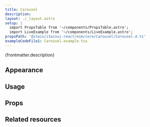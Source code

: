 ```yaml
---
title: Carousel
description: 
layout: ./_layout.astro
setup: |
  import PropsTable from '~/components/PropsTable.astro';
  import LiveExample from '~/components/LiveExample.astro';
propsPath: '@itwin/itwinui-react/esm/core/Carousel/Carousel.d.ts'
exampleCodeFile1: Carousel.example.tsx
---
```


<p>{frontmatter.description}</p>

<LiveExample src={frontmatter.exampleCodeFile1} />

## Appearance

## Usage

## Props

<PropsTable path={frontmatter.propsPath} />

## Related resources
